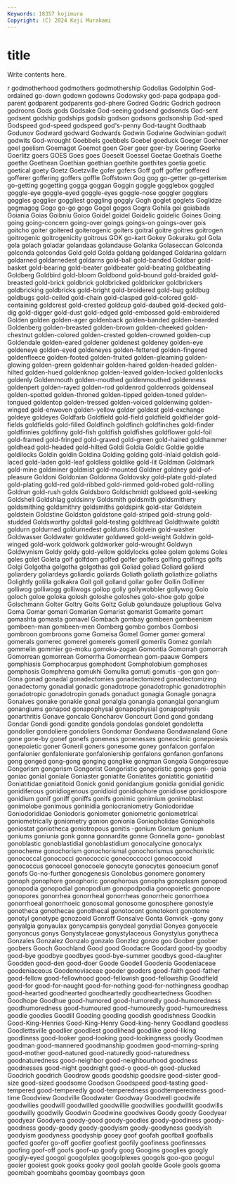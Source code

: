 ```yaml
---
Keywords: 18357 kojimura
Copyright: (C) 2024 Koji Murakami
---
```


# title

Write contents here.



r godmotherhood godmothers godmothership Godolias Godolphin God-ordained go-down godown godowns
Godowsky god-papa godpapa god-parent godparent godparents god-phere Godred Godric Godrich
godroon godroons Gods gods Godsake God-seeing godsend godsends God-sent godsent
godship godships godsib godson godsons godsonship God-sped Godspeed god-speed godspeed
god's-penny God-taught Godthaab Godunov Godward godward Godwards Godwin Godwine Godwinian
godwit godwits God-wrought Goebbels goebbels Goebel goeduck Goeger Goehner goel
goelism Goemagot Goemot goen Goer goer goer-by Goering Goerke Goerlitz
goers GOES Goes goes Goeselt Goessel Goetae Goethals Goethe goethe
Goethean Goethian goethian goethite goethites goetia goetic goetical goety Goetz
Goetzville gofer gofers Goff goff goffer goffered gofferer goffering goffers
goffle Goffstown Gog gog go-getter go-getterism go-getting gogetting gogga goggan
Goggin goggle gogglebox goggled goggle-eye goggle-eyed goggle-eyes goggle-nose goggler gogglers
goggles gogglier goggliest goggling goggly Gogh goglet goglets Goglidze gogmagog
Gogo go-go gogo Gogol gogos Gogra Gohila goi goiabada Goiania
Goias Goibniu Goico Goidel goidel Goidelic goidelic Goines Going going
going-concern going-over goings goings-on goings-over gois goitcho goiter goitered goiterogenic
goiters goitral goitre goitres goitrogen goitrogenic goitrogenicity goitrous GOK go-kart
Gokey Gokuraku gol Gola gola golach goladar golandaas golandause Golanka
Golaseccan Golconda golconda golcondas Gold gold Golda goldang goldanged Goldarina
goldarn goldarned goldarnedest goldarns gold-ball gold-banded Goldbar gold-basket gold-bearing gold-beater
goldbeater gold-beating goldbeating Goldberg Goldbird gold-bloom Goldbond gold-bound gold-braided gold-breasted
gold-brick goldbrick goldbricked goldbricker goldbrickers goldbricking goldbricks gold-bright gold-broidered gold-bug
goldbug goldbugs gold-ceiled gold-chain gold-clasped gold-colored gold-containing goldcrest gold-crested goldcup
gold-daubed gold-decked gold-dig gold-digger gold-dust gold-edged gold-embossed gold-embroidered Golden golden
golden-ager goldenback golden-banded golden-bearded Goldenberg golden-breasted golden-brown golden-cheeked golden-chestnut golden-colored
golden-crested golden-crowned golden-cup Goldendale golden-eared goldener goldenest goldeney golden-eye goldeneye
golden-eyed goldeneyes golden-fettered golden-fingered goldenfleece golden-footed golden-fruited golden-gleaming golden-glowing golden-green
goldenhair golden-haired golden-headed golden-hilted golden-hued goldenknop golden-leaved golden-locked goldenlocks goldenly
Goldenmouth golden-mouthed goldenmouthed goldenness goldenpert golden-rayed golden-rod goldenrod goldenrods goldenseal
golden-spotted golden-throned golden-tipped golden-toned golden-tongued goldentop golden-tressed golden-voiced goldenwing golden-winged
gold-enwoven golden-yellow golder goldest gold-exchange goldeye goldeyes Goldfarb Goldfield gold-field
goldfield goldfielder gold-fields goldfields gold-filled Goldfinch goldfinch goldfinches gold-finder goldfinnies
goldfinny gold-fish goldfish goldfishes goldflower gold-foil gold-framed gold-fringed gold-graved gold-green
gold-haired goldhammer goldhead gold-headed gold-hilted Goldi Goldia Goldic Goldie goldie
goldilocks Goldin goldin Goldina Golding golding gold-inlaid goldish gold-laced gold-laden
gold-leaf goldless goldlike gold-lit Goldman Goldmark gold-mine goldminer goldmist gold-mounted
Goldner goldney gold-of-pleasure Goldoni Goldonian Goldonna Goldovsky gold-plate gold-plated gold-plating
gold-red gold-ribbed gold-rimmed gold-robed gold-rolling Goldrun gold-rush golds Goldsboro Goldschmidt
goldseed gold-seeking Goldshell Goldshlag goldsinny Goldsmith goldsmith goldsmithery goldsmithing goldsmithry
goldsmiths goldspink gold-star Goldstein goldstein Goldstine Goldston goldstone gold-striped gold-strung
gold-studded Goldsworthy goldtail gold-testing goldthread Goldthwaite goldtit goldurn goldurned goldurnedest
goldurns Goldvein gold-washer Goldwasser Goldwater goldwater goldweed gold-weight Goldwin gold-winged
gold-work goldwork goldworker gold-wrought Goldwyn Goldwynism Goldy goldy gold-yellow goldylocks
golee golem golems Goles goles golet Goleta golf golfdom golfed
golfer golfers golfing golfings golfs Golgi Golgotha golgotha golgothas goli
Goliad goliad Goliard goliard goliardery goliardeys goliardic goliards Goliath goliath
goliathize goliaths Golightly golilla golkakra Goll goll golland gollar goller
Gollin Golliner golliwog golliwogg golliwogs gollop golly gollywobbler gollywog Golo
goloch goloe goloka golosh goloshe goloshes golo-shoe golp golpe Golschmann
Golter Goltry Golts Goltz Golub golundauze goluptious Golva Goma Gomar
gomari Gomarian Gomarist gomarist Gomarite gomart gomashta gomasta gomavel Gombach
gombay gombeen gombeenism gombeen-man gombeen-men Gomberg gombo gombos Gombosi gombroon
gombroons gome Gomeisa Gomel Gomer gomer gomeral gomerals gomerec gomerel
gomerels gomeril gomerils Gomez gomlah gommelin gommier go-moku gomoku-zogan Gomontia
Gomorrah gomorrah Gomorrean gomorrean Gomorrha Gomorrhean gom-paauw Gompers gomphiasis Gomphocarpus
gomphodont Gompholobium gomphoses gomphosis Gomphrena gomukhi Gomulka gomuti gomutis -gon
gon gon- Gona gonad gonadal gonadectomies gonadectomized gonadectomizing gonadectomy gonadial
gonadic gonadotrope gonadotrophic gonadotrophin gonadotropic gonadotropin gonads gonaduct gonagia Gonagle
gonagra Gonaives gonake gonakie gonal gonalgia gonangia gonangial gonangium gonangiums
gonapod gonapophysal gonapophysial gonapophysis gonarthritis Gonave goncalo Goncharov Goncourt Gond
gond gondang Gondar Gondi gondi gondite gondola gondolas gondolet gondoletta
gondolier gondoliere gondoliers Gondomar Gondwana Gondwanaland Gone gone gone-by gonef
gonefs goneness gonenesses goneoclinic gonepoiesis gonepoietic goner Goneril goners gonesome
goney gonfalcon gonfalon gonfalonier gonfalonierate gonfaloniership gonfalons gonfanon gonfanons gong
gonged gong-gong gonging gonglike gongman Gongola Gongoresque Gongorism gongorism Gongorist
Gongoristic gongoristic gongs goni- gonia goniac gonial goniale Goniaster goniatite
Goniatites goniatitic goniatitid Goniatitidae goniatitoid Gonick gonid gonidangium gonidia gonidial
gonidic gonidiferous gonidiogenous gonidioid gonidiophore gonidiose gonidiospore gonidium gonif goniff
goniffs gonifs gonimic gonimium gonimoblast gonimolobe gonimous goninidia goniocraniometry Goniodoridae
Goniodorididae Goniodoris goniometer goniometric goniometrical goniometrically goniometry gonion gonionia Goniopholidae
Goniopholis goniostat goniotheca goniotropous gonitis -gonium Gonium gonium goniums goniunia
gonk gonna gonnardite gonne Gonnella gono- gonoblast gonoblastic gonoblastidial gonoblastidium
gonocalycine gonocalyx gonocheme gonochorism gonochorismal gonochorismus gonochoristic gonococcal gonococci gonococcic
gonococcocci gonococcoid gonococcus gonocoel gonocoele gonocyte gonocytes gonoecium gonof gonofs
Go-no-further gonogenesis Gonolobus gonomere gonomery gonoph gonophore gonophoric gonophorous gonophs
gonoplasm gonopod gonopodia gonopodial gonopodium gonopodpodia gonopoietic gonopore gonopores gonorrhea
gonorrheal gonorrheas gonorrheic gonorrhoea gonorrhoeal gonorrhoeic gonosomal gonosome gonosphere gonostyle
gonotheca gonothecae gonothecal gonotocont gonotokont gonotome gonotyl gonotype gonozooid Gonroff
Gonsalve Gonta Gonvick -gony gony gonyalgia gonyaulax gonycampsis gonydeal gonydial
Gonyea gonyocele gonyoncus gonys Gonystylaceae gonystylaceous Gonystylus gonytheca Gonzales Gonzalez
Gonzalo gonzalo Gonzlez gonzo goo Goober goober goobers Gooch Goochland
Good good Goodacre Goodard good-by goodby good-bye goodbye goodbyes good-bye-summer
goodbys good-daughter Goodden good-den good-doer Goode Goodell Goodenia Goodeniaceae goodeniaceous
Goodenoviaceae gooder gooders good-faith good-father good-fellow good-fellowhood good-fellowish good-fellowship Goodfield
good-for good-for-naught good-for-nothing good-for-nothingness goodhap good-hearted goodhearted goodheartedly goodheartedness Goodhen
Goodhope Goodhue good-humored good-humoredly good-humoredness goodhumoredness good-humoured good-humouredly good-humouredness goodie
goodies Goodill Gooding gooding goodish goodishness Goodkin Good-King-Henries Good-King-Henry Good-king-henry
Goodland goodless Goodlettsville goodlier goodliest goodlihead goodlike good-liking goodliness good-looker
good-looking good-lookingness goodly Goodman goodman good-mannered goodmanship goodmen good-morning-spring good-mother
good-natured good-naturedly good-naturedness goodnaturedness good-neighbor good-neighbourhood goodness goodnesses good-night goodnight
good-o good-oh good-plucked Goodrich goodrich Goodrow goods goodship goodsire good-sister
good-size good-sized goodsome Goodson Goodspeed good-tasting good-tempered good-temperedly good-temperedness goodtemperedness
good-time Goodview Goodville Goodwater Goodway Goodwell goodwife goodwilies goodwill goodwilled
goodwillie goodwillies goodwillit goodwills goodwilly goodwily Goodwin Goodwine goodwives Goody
goody Goodyear goodyear Goodyera goody-good goody-goodies goody-goodiness goody-goodness goody-goody goody-goodyism
goody-goodyness goodyish goodyism goodyness goodyship gooey goof goofah goofball goofballs
goofed goofer go-off goofier goofiest goofily goofiness goofinesses goofing goof-off
goofs goof-up goofy goog Googins googlies googly googly-eyed googol googolplex
googolplexes googols goo-goo googul gooier gooiest gook gooks gooky gool
goolah goolde Goole gools gooma goombah goombahs goombay goombays goon
